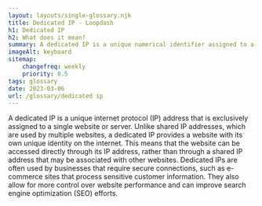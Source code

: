 ```yaml
--- 
layout: layouts/single-glossary.njk
title: Dedicated IP - Loopdash
h1: Dedicated IP
h2: What does it mean?
summary: A dedicated IP is a unique numerical identifier assigned to a specific website hosted on a server, allowing for secure and reliable access to the site without interference from other websites sharing the same IP address.
imageAlt: keyboard
sitemap:
	changefreq: weekly
	priority: 0.5
tags: glossary
date: 2023-03-06
url: /glossary/dedicated ip
---
```


A dedicated IP is a unique internet protocol (IP) address that is exclusively assigned to a single website or server. Unlike shared IP addresses, which are used by multiple websites, a dedicated IP provides a website with its own unique identity on the internet. This means that the website can be accessed directly through its IP address, rather than through a shared IP address that may be associated with other websites. Dedicated IPs are often used by businesses that require secure connections, such as e-commerce sites that process sensitive customer information. They also allow for more control over website performance and can improve search engine optimization (SEO) efforts.